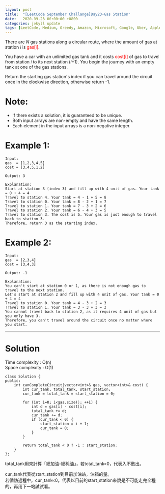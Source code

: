 ```yaml
---
layout: post
title:  "[LeetCode September Challange]Day23-Gas Station"
date:   2020-09-23 00:00:00 +0800
categories: jekyll update
tags: [LeetCode, Medium, Greedy, Amazon, Microsoft, Google, Uber, Apple]
---
```

There are *N* gas stations along a circular route, where the amount of gas at station *i* is <font color="red">gas[i]</font>.  

You have a car with an unlimited gas tank and it costs <font color="red">cost[i]</font> of gas to travel from station *i* to its next station (*i*+1). You begin the journey with an empty tank at one of the gas stations.  

Return the starting gas station's index if you can travel around the circuit once in the clockwise direction, otherwise return -1.  

# Note:  
- If there exists a solution, it is guaranteed to be unique.
- Both input arrays are non-empty and have the same length.
- Each element in the input arrays is a non-negative integer.

# Example 1:  
	Input: 
	gas  = [1,2,3,4,5]
	cost = [3,4,5,1,2]

	Output: 3

	Explanation:
	Start at station 3 (index 3) and fill up with 4 unit of gas. Your tank = 0 + 4 = 4
	Travel to station 4. Your tank = 4 - 1 + 5 = 8
	Travel to station 0. Your tank = 8 - 2 + 1 = 7
	Travel to station 1. Your tank = 7 - 3 + 2 = 6
	Travel to station 2. Your tank = 6 - 4 + 3 = 5
	Travel to station 3. The cost is 5. Your gas is just enough to travel back to station 3.
	Therefore, return 3 as the starting index.

# Example 2:  
	Input: 
	gas  = [2,3,4]
	cost = [3,4,3]

	Output: -1

	Explanation:
	You can't start at station 0 or 1, as there is not enough gas to travel to the next station.
	Let's start at station 2 and fill up with 4 unit of gas. Your tank = 0 + 4 = 4
	Travel to station 0. Your tank = 4 - 3 + 2 = 3
	Travel to station 1. Your tank = 3 - 3 + 3 = 3
	You cannot travel back to station 2, as it requires 4 unit of gas but you only have 3.
	Therefore, you can't travel around the circuit once no matter where you start.

______________________  

# Solution

Time complexity : O(n)  
Space complexity : O(1)  

	class Solution {
	public:
	    int canCompleteCircuit(vector<int>& gas, vector<int>& cost) {
	        int cur_tank, total_tank, start_station;
	        cur_tank = total_tank = start_station = 0;
	        
	        for (int i=0; i<gas.size(); ++i) {
	            int d = gas[i] - cost[i];
	            total_tank += d;
	            cur_tank += d;
	            if (cur_tank < 0) {
	                start_station = i + 1;
	                cur_tank = 0;
	            }
	        }
	        
	        return total_tank < 0 ? -1 : start_station;
	    }
	};

total_tank用來計算「總加油-總秏油」，若total_tank<0，代表入不敷出。  

cur_tank代表從start_station到目前加油站，油箱的量。  
若循訪過程中，cur_tank<0，代表以目前的start_station來說是不可能走完全程的，再用下一站試試看。